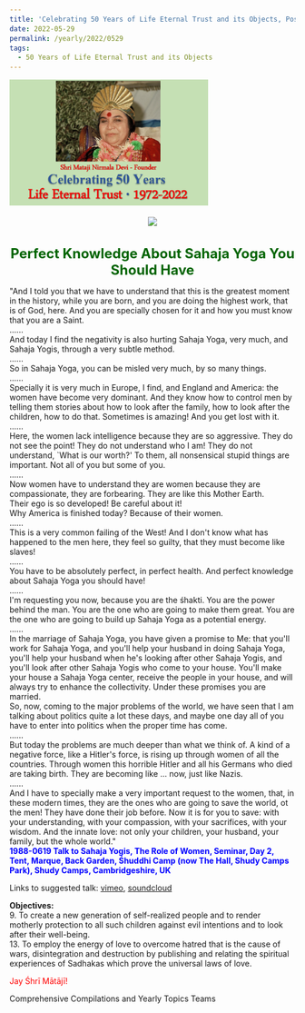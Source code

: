 ```yaml
---
title: 'Celebrating 50 Years of Life Eternal Trust and its Objects, Post 16'
date: 2022-05-29
permalink: /yearly/2022/0529
tags:
  - 50 Years of Life Eternal Trust and its Objects
---
```


<div style="text-align: left"><img src="/images/Celebrating50YearsLET.png" width="350" /></div><br>

<div style="text-align: center"><img src="/images/image980_Balwant_Kumbhojkar_Collection.jpg" /></div>

<br>
<p style="color:DarkGreen; text-align:center">
<font size="+2"><b>Perfect Knowledge About Sahaja Yoga You Should Have</b><br></font>
</p>

<p>
"And I told you that we have to understand that this is the greatest moment in the history, while you are born, and you are doing the highest work, that is of God, here. And you are specially chosen for it and how you must know that you are a Saint.<br>
......<br>
And today I find the negativity is also hurting Sahaja Yoga, very much, and Sahaja Yogis, through a very subtle method.<br>
......<br>
So in Sahaja Yoga, you can be misled very much, by so many things.<br>
......<br>
Specially it is very much in Europe, I find, and England and America: the women have become very dominant. And they know how to control men by telling them stories about how to look after the family, how to look after the children, how to do that. Sometimes is amazing! And you get lost with it. <br>
......<br>
Here, the women lack intelligence because they are so aggressive. They do not see the point! They do not understand who I am! They do not understand, `What is our worth?' To them, all nonsensical stupid things are important. Not all of you but some of you.<br>
......<br>
Now women have to understand they are women because they are compassionate, they are forbearing. They are like this Mother Earth.<br>
Their ego is so developed! Be careful about it!<br>
Why America is finished today? Because of their women.<br>
......<br>
This is a very common failing of the West! And I don't know what has happened to the men here, they feel so guilty, that they must become like slaves!<br>
......<br>
You have to be absolutely perfect, in perfect health. And perfect knowledge about Sahaja Yoga you should have!<br>
......<br>
I'm requesting you now, because you are the śhakti. You are the power behind the man. You are the one who are going to make them great. You are the one who are going to build up Sahaja Yoga as a potential energy. <br>
......<br>
In the marriage of Sahaja Yoga, you have given a promise to Me: that you'll work for Sahaja Yoga, and you'll help your husband in doing Sahaja Yoga, you'll help your husband when he's looking after other Sahaja Yogis, and you'll look after other Sahaja Yogis who come to your house. You'll make your house a Sahaja Yoga center, receive the people in your house, and will always try to enhance the collectivity. Under these promises you are married.<br>
So, now, coming to the major problems of the world, we have seen that I am talking about politics quite a lot these days, and maybe one day all of you have to enter into politics when the proper time has come.<br>
......<br> 
But today the problems are much deeper than what we think of. A kind of a negative force, like a Hitler's force, is rising up through women of all the countries. Through women this horrible Hitler and all his Germans who died are taking birth. They are becoming like ... now, just like Nazis. <br>
......<br>
And I have to specially make a very important request to the women, that, in these modern times, they are the ones who are going to save the world, ot the men! They have done their job before. Now it is for you to save: with your understanding, with your compassion, with your sacrifices, with your wisdom. And the innate love: not only your children, your husband, your family, but the whole world."<br>
<font color="blue"><b>1988-0619 Talk to Sahaja Yogis, The Role of Women, Seminar, Day 2, Tent, Marque, Back Garden, Śhuddhi Camp (now The Hall, Shudy Camps Park), Shudy Camps, Cambridgeshire, UK</b></font><br>
</p>

Links to suggested talk: <a href="https://vimeo.com/137315968"> vimeo</a>, <a href="https://soundcloud.com/nirmala-vidya-portal/1988-0619-seminar-day-2-shudy"> soundcloud</a><br>

<p>
<b>Objectives:</b><br>
9. To create a new generation of self-realized people and to render motherly protection to all such children against evil intentions and to look after their well-being.<br>
13. To employ the energy of love to overcome hatred that is the cause of wars, disintegration and destruction by publishing and relating the spiritual experiences of Sadhakas which prove the universal laws of love.
</p>

<p style="color:red;">Jay Śhrī Mātājī!<br></p>

Comprehensive Compilations and Yearly Topics Teams